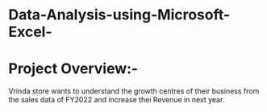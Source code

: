 # Data-Analysis-using-Microsoft-Excel-

# Project Overview:-
Vrinda store wants to understand the growth centres of their business from the sales data of FY2022 and increase thei Revenue in next year.
























































